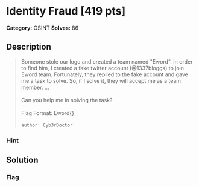 # Identity Fraud [419 pts]

**Category:** OSINT
**Solves:** 86

## Description
>Someone stole our logo and created a team named "Eword".
In order to find him, I created a fake twitter account (@1337bloggs) to join Eword team.
Fortunately, they replied to the fake account and gave me a task to solve.
So, if I solve it, they will accept me as a team member.
...<br><br>
Can you help me in solving the task?
<br><br>
Flag Format: Eword{}
<br><br>
`author: Cyb3rDoctor`

### Hint


## Solution

### Flag

